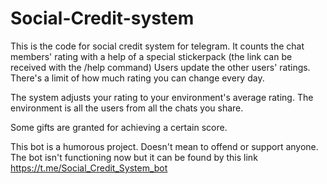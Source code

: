 # Social-Credit-system

This is the code for social credit system for telegram.
It counts the chat members' rating with a help of a special stickerpack (the link can be received with the /help command)
Users update the other users' ratings. There's a limit of how much rating you can change every day.

The system adjusts your rating to your environment's average rating. 
The environment is all the users from all the chats you share.

Some gifts are granted for achieving a certain score.

This bot is a humorous project. Doesn't mean to offend or support anyone. 
The bot isn't functioning now but it can be found by this link https://t.me/Social_Credit_System_bot
